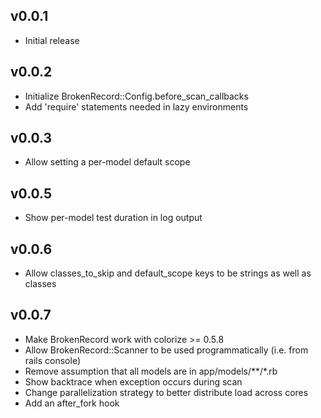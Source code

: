 ## v0.0.1

* Initial release

## v0.0.2

* Initialize BrokenRecord::Config.before_scan_callbacks
* Add 'require' statements needed in lazy environments

## v0.0.3

* Allow setting a per-model default scope

## v0.0.5

* Show per-model test duration in log output

## v0.0.6

* Allow classes_to_skip and default_scope keys to be strings as well as classes

## v0.0.7

* Make BrokenRecord work with colorize >= 0.5.8
* Allow BrokenRecord::Scanner to be used programmatically (i.e. from rails console)
* Remove assumption that all models are in app/models/**/*.rb
* Show backtrace when exception occurs during scan
* Change parallelization strategy to better distribute load across cores
* Add an after_fork hook
